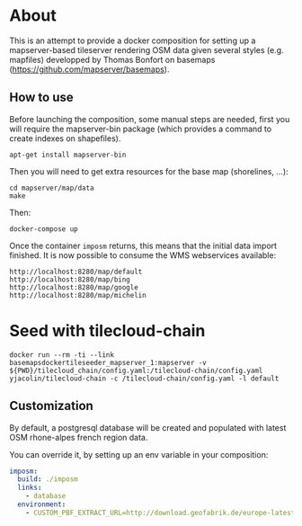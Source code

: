 # About

This is an attempt to provide a docker composition for setting up a
mapserver-based tileserver rendering OSM data given several styles (e.g.
mapfiles) developped by Thomas Bonfort on basemaps
(https://github.com/mapserver/basemaps).

## How to use

Before launching the composition, some manual steps are needed, first you will
require the mapserver-bin package (which provides a command to create indexes
on shapefiles).

```
apt-get install mapserver-bin
```

Then you will need to get extra resources for the base map (shorelines, ...):

```
cd mapserver/map/data
make
```

Then:

```
docker-compose up
```
Once the container `imposm` returns, this means that the initial data import finished. It is now possible to consume the WMS webservices available:

```
http://localhost:8280/map/default
http://localhost:8280/map/bing
http://localhost:8280/map/google
http://localhost:8280/map/michelin
```

Seed with tilecloud-chain
===========================

```
docker run --rm -ti --link basemapsdockertileseeder_mapserver_1:mapserver -v ${PWD}/tilecloud_chain/config.yaml:/tilecloud-chain/config.yaml yjacolin/tilecloud-chain -c /tilecloud-chain/config.yaml -l default
```

## Customization

By default, a postgresql database will be created and populated with latest OSM
rhone-alpes french region data.

You can override it, by setting up an env variable in your composition:

```yaml
imposm:
  build: ./imposm
  links:
    - database
  environment:
    - CUSTOM_PBF_EXTRACT_URL=http://download.geofabrik.de/europe-latest.osm.pbf

```

